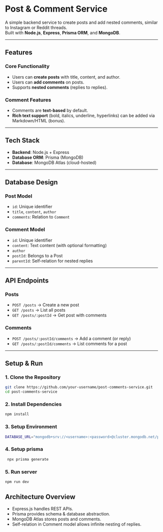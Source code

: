 #  Post & Comment Service
A simple backend service to create posts and add nested comments, similar to Instagram or Reddit threads.  
Built with **Node.js**, **Express**, **Prisma ORM**, and **MongoDB**.

---
##   Features

### Core Functionality
- Users can **create posts** with title, content, and author.
- Users can **add comments** on posts.
- Supports **nested comments** (replies to replies).

### Comment Features
- Comments are **text-based** by default.
- **Rich text support** (bold, italics, underline, hyperlinks) can be added via Markdown/HTML (bonus).

---

##   Tech Stack

- **Backend**: Node.js + Express  
- **Database ORM**: Prisma (MongoDB)  
- **Database**: MongoDB Atlas (cloud-hosted)  
 

---
##  Database Design

### Post Model
- `id`: Unique identifier  
- `title`, `content`, `author`  
- `comments`: Relation to `Comment`

### Comment Model
- `id`: Unique identifier  
- `content`: Text content (with optional formatting)  
- `author`  
- `postId`: Belongs to a Post  
- `parentId`: Self-relation for nested replies  

---

##  API Endpoints

### Posts
- `POST /posts` → Create a new post  
- `GET /posts` → List all posts  
- `GET /posts/:postId` → Get post with comments

### Comments
- `POST /posts/:postId/comments` → Add a comment (or reply)  
- `GET /posts/:postId/comments` → List comments for a post  

---

##  Setup & Run

### 1. Clone the Repository
```bash
git clone https://github.com/your-username/post-comments-service.git
cd post-comments-service
```
### 2. Install Dependencies 
```bash
npm install
```

### 3. Setup Environment 
```bash 
DATABASE_URL="mongodb+srv://<username>:<password>@cluster.mongodb.net/postCommentsDB?retryWrites=true&w=majority"
```

### 4. Setup prisma 
```bash
 npx prisma generate
```

### 5. Run server 
```bash 
npm run dev 
```

## Architecture Overview
- Express.js handles REST APIs.
- Prisma provides schema & database abstraction.
- MongoDB Atlas stores posts and comments.
- Self-relation in Comment model allows infinite nesting of replies.
